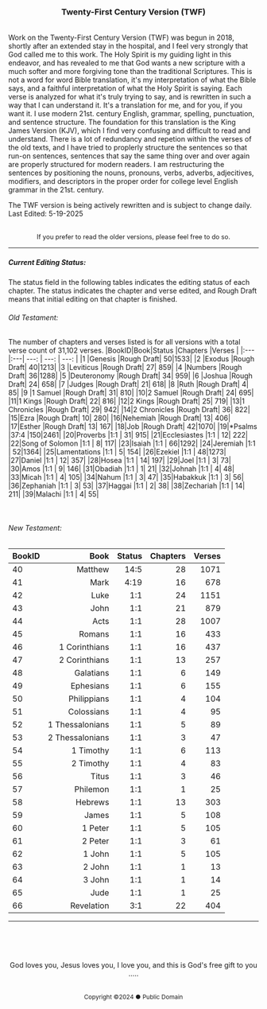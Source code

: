 <h3 style="text-align: center;">Twenty-First Century Version (TWF)</h3>
<br>
Work on the Twenty-First Century Version (TWF) was begun in 2018, shortly after an extended stay in the hospital, and I feel very strongly that God called me to this work. The Holy Spirit is my guiding light in this endeavor, and has revealed to me that God wants a new scripture with a much softer and more forgiving tone than the traditional Scriptures. This is not a word for word Bible translation, it's my interpretation of what the Bible says, and a faithful interpretation of what the Holy Spirit is saying. Each verse is analyzed for what it's truly trying to say, and is rewritten in such a way that I can understand it. It's a translation for me, and for you, if you want it. I use modern 21st. century English, grammar, spelling, punctuation, and sentence structure. The foundation for this translation is the King James Version (KJV), which I find very confusing and difficult to read and understand. There is a lot of redundancy and repetion within the verses of the old texts, and I have tried to proplerly structure the sentences so that run-on sentences, sentences that say the same thing over and over again are properly structured for modern readers. I am restructuring the sentences by positioning the nouns, pronouns, verbs, adverbs, adjecitives, modifiers, and descriptors in the proper order for college level English grammar in the 21st. century.

The TWF version is being actively rewritten and is subject to change daily.
<br>
Last Edited: 5-19-2025
<br><br>
<p style="font-size: .8rem; text-align: center;">If you prefer to read the older versions, please feel free to do so.</>

<br>

---

##### Current Editing Status:
The status field in the following tables indicates the editing status of each chapter. The status indicates the chapter and verse edited, and Rough Draft means that initial editing on that chapter is finished.

###### Old Testament:
The number of chapters and verses listed is for all versions with a total verse count of 31,102 verses.
|BookID|Book|Status |Chapters   |Verses  |
|:---  |:---| ---:  | ---:      | ---:   |
|1 |Genesis         |Rough Draft| 50|1533|
|2 |Exodus          |Rough Draft| 40|1213|
|3 |Leviticus       |Rough Draft| 27| 859|
|4 |Numbers         |Rough Draft| 36|1288|
|5 |Deuteronomy     |Rough Draft| 34| 959|
|6 |Joshua          |Rough Draft| 24| 658|
|7 |Judges          |Rough Draft| 21| 618|
|8 |Ruth            |Rough Draft|  4|  85|
|9 |1 Samuel        |Rough Draft| 31| 810|
|10|2 Samuel        |Rough Draft| 24| 695|
|11|1 Kings         |Rough Draft| 22| 816|
|12|2 Kings         |Rough Draft| 25| 719|
|13|1 Chronicles    |Rough Draft| 29| 942|
|14|2 Chronicles    |Rough Draft| 36| 822|
|15|Ezra            |Rough Draft| 10| 280|
|16|Nehemiah        |Rough Draft| 13| 406|
|17|Esther          |Rough Draft| 13| 167|
|18|Job             |Rough Draft| 42|1070|
|19|*Psalms         |37:4       |150|2461|
|20|Proverbs        |1:1        | 31| 915|
|21|Ecclesiastes    |1:1        | 12| 222|
|22|Song of Solomon |1:1        |  8| 117|
|23|Isaiah          |1:1        | 66|1292|
|24|Jeremiah        |1:1        | 52|1364|
|25|Lamentations    |1:1        |  5| 154|
|26|Ezekiel         |1:1        | 48|1273|
|27|Daniel          |1:1        | 12| 357|
|28|Hosea           |1:1        | 14| 197|
|29|Joel            |1:1        |  3|  73|
|30|Amos            |1:1        |  9| 146|
|31|Obadiah         |1:1        |  1|  21|
|32|Johnah          |1:1        |  4|  48|
|33|Micah           |1:1        |  4| 105|
|34|Nahum           |1:1        |  3|  47|
|35|Habakkuk        |1:1        |  3|  56|
|36|Zephaniah       |1:1        |  3|  53|
|37|Haggai          |1:1        |  2|  38|
|38|Zechariah       |1:1        | 14| 211|
|39|Malachi         |1:1        |  4|  55|

<br>

###### New Testament:
|BookID|Book|Status |Chapters   |Verses  |
|:---  |---:| ---:  | ---:      | ---:   |
|40|Matthew         |14:5       | 28|1071|
|41|Mark            |4:19       | 16| 678|
|42|Luke            |1:1        | 24|1151|
|43|John            |1:1        | 21| 879|
|44|Acts            |1:1        | 28|1007|
|45|Romans          |1:1        | 16| 433|
|46|1 Corinthians   |1:1        | 16| 437|
|47|2 Corinthians   |1:1        | 13| 257|
|48|Galatians       |1:1        |  6| 149|
|49|Ephesians       |1:1        |  6| 155|
|50|Philippians     |1:1        |  4| 104|
|51|Colossians      |1:1        |  4|  95|
|52|1 Thessalonians |1:1        |  5|  89|
|53|2 Thessalonians |1:1        |  3|  47|
|54|1 Timothy       |1:1        |  6| 113|
|55|2 Timothy       |1:1        |  4|  83|
|56|Titus           |1:1        |  3|  46|
|57|Philemon        |1:1        |  1|  25|
|58|Hebrews         |1:1        | 13| 303|
|59|James           |1:1        |  5| 108|
|60|1 Peter         |1:1        |  5| 105|
|61|2 Peter         |1:1        |  3|  61|
|62|1 John          |1:1        |  5| 105|
|63|2 John          |1:1        |  1|  13|
|64|3 John          |1:1        |  1|  14|
|65|Jude            |1:1        |  1|  25|
|66|Revelation      |3:1        | 22| 404|

---

<br><br><br>

<p style="text-align: center;">God loves you, Jesus loves you, I love you, and this is God's free gift to you .....</><br><br>
<p style="font-size: .75rem; text-align: center;">Copyright ©2024 ● Public Domain</p>